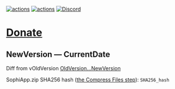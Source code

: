 [![actions](https://img.shields.io/badge/Sophia%20News-Telegram-blue?style=flat&logo=Telegram)](https://t.me/SophiaNews) [![actions](https://img.shields.io/badge/Sophia%20Chat-Telegram-blue?style=flat&logo=Telegram)](https://t.me/Sophia_Chat) [![Discord](https://discordapp.com/api/guilds/1006179075263561779/widget.png?style=shield)](https://discord.gg/sSryhaEv79)

# [Donate](https://github.com/Sophia-Community/SophiApp#donations)

## NewVersion — CurrentDate

Diff from vOldVersion
[OldVersion...NewVersion](https://github.com/Sophia-Community/SophiApp/compare/OldVersion...NewVersion)



SophiApp.zip SHA256 hash ([the Compress Files step](html_url#step:11:8)): `SHA256_hash`
